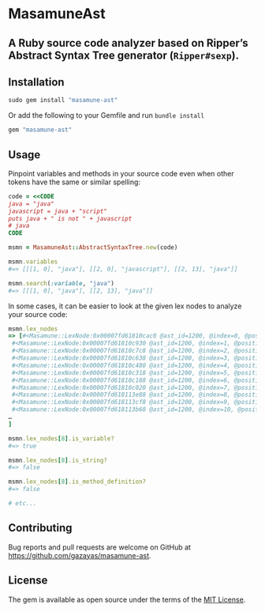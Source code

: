 # MasamuneAst

## A Ruby source code analyzer based on Ripper’s Abstract Syntax Tree generator (`Ripper#sexp`).

## Installation

```ruby
sudo gem install "masamune-ast"
```

Or add the following to your Gemfile and run `bundle install`
```ruby
gem "masamune-ast"
```

## Usage

Pinpoint variables and methods in your source code even when other tokens have the same or similar spelling:
```ruby
code = <<CODE
java = "java"
javascript = java + "script"
puts java + " is not " + javascript
# java
CODE

msmn = MasamuneAst::AbstractSyntaxTree.new(code)

msmn.variables
#=> [[[1, 0], "java"], [[2, 0], "javascript"], [[2, 13], "java"]]

msmn.search(:variable, "java")
#=> [[[1, 0], "java"], [[2, 13], "java"]]
```

In some cases, it can be easier to look at the given lex nodes to analyze your source code:
```ruby
msmn.lex_nodes
=> [#<Masamune::LexNode:0x00007fd61810cac0 @ast_id=1200, @index=0, @position=[1, 0], @state=CMDARG, @token="java", @type=:ident>,
 #<Masamune::LexNode:0x00007fd61810c930 @ast_id=1200, @index=1, @position=[1, 4], @state=CMDARG, @token=" ", @type=:sp>,
 #<Masamune::LexNode:0x00007fd61810c7c8 @ast_id=1200, @index=2, @position=[1, 5], @state=BEG, @token="=", @type=:op>,
 #<Masamune::LexNode:0x00007fd61810c638 @ast_id=1200, @index=3, @position=[1, 6], @state=BEG, @token=" ", @type=:sp>,
 #<Masamune::LexNode:0x00007fd61810c480 @ast_id=1200, @index=4, @position=[1, 7], @state=BEG, @token="\"", @type=:tstring_beg>,
 #<Masamune::LexNode:0x00007fd61810c318 @ast_id=1200, @index=5, @position=[1, 8], @state=BEG, @token="java", @type=:tstring_content>,
 #<Masamune::LexNode:0x00007fd61810c188 @ast_id=1200, @index=6, @position=[1, 12], @state=END, @token="\"", @type=:tstring_end>,
 #<Masamune::LexNode:0x00007fd61810c020 @ast_id=1200, @index=7, @position=[1, 13], @state=BEG, @token="\n", @type=:nl>,
 #<Masamune::LexNode:0x00007fd618113e88 @ast_id=1200, @index=8, @position=[2, 0], @state=CMDARG, @token="javascript", @type=:ident>,
 #<Masamune::LexNode:0x00007fd618113cf8 @ast_id=1200, @index=9, @position=[2, 10], @state=CMDARG, @token=" ", @type=:sp>,
 #<Masamune::LexNode:0x00007fd618113b68 @ast_id=1200, @index=10, @position=[2, 11], @state=BEG, @token="=", @type=:op>,
…
]

msmn.lex_nodes[8].is_variable?
#=> true

msmn.lex_nodes[8].is_string?
#=> false

msmn.lex_nodes[8].is_method_definition?
#=> false

# etc...
```

## Contributing

Bug reports and pull requests are welcome on GitHub at https://github.com/gazayas/masamune-ast.

## License

The gem is available as open source under the terms of the [MIT License](https://opensource.org/licenses/MIT).
